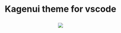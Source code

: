 


<h1>
<p align="center"> 
Kagenui theme for vscode 
</p>
</h1>
<div align="center"> 
    <img src="https://cdn.discordapp.com/attachments/1077827596286435399/1081563828099227769/image.png" />
</div> 

